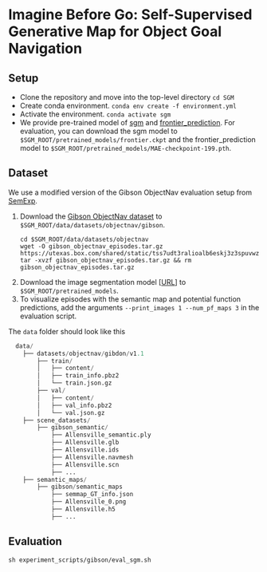 # Imagine Before Go: Self-Supervised Generative Map for Object Goal Navigation
<!-- Sixian Zhang, Xinyao Yu, Xinhang Song, Xiaohan Wang, Shuqiang Jiang  -->

## Setup
- Clone the repository and move into the top-level directory `cd SGM`
- Create conda environment. `conda env create -f environment.yml`
- Activate the environment. `conda activate sgm`
- We provide pre-trained model of [sgm](https://drive.google.com/file/d/1T0_P2fnDbXoPhEQYW8LknNAECfMWSE4Y/view?usp=sharing) and [frontier_prediction](https://drive.google.com/file/d/113hMyZFT5orwfcFlrX_ESRawbrr6UiT7/view?usp=sharing). For evaluation, you can download the sgm model to `$SGM_ROOT/pretrained_models/frontier.ckpt` and the frontier_prediction model to `$SGM_ROOT/pretrained_models/MAE-checkpoint-199.pth`.

## Dataset
We use a modified version of the Gibson ObjectNav evaluation setup from [SemExp](https://github.com/devendrachaplot/Object-Goal-Navigation).

1. Download the [Gibson ObjectNav dataset](https://drive.google.com/file/d/1pXiUsVFGWfCfxSEdVt2oe8sxSAj5UBZ2/view?usp=sharing) to `$SGM_ROOT/data/datasets/objectnav/gibson`.
    ```
    cd $SGM_ROOT/data/datasets/objectnav
    wget -O gibson_objectnav_episodes.tar.gz https://utexas.box.com/shared/static/tss7udt3ralioalb6eskj3z3spuvwz7v.gz
    tar -xvzf gibson_objectnav_episodes.tar.gz && rm gibson_objectnav_episodes.tar.gz
    ```
2. Download the image segmentation model [[URL](https://utexas.box.com/s/sf4prmup4fsiu6taljnt5ht8unev5ikq)] to `$SGM_ROOT/pretrained_models`.
3. To visualize episodes with the semantic map and potential function predictions, add the arguments `--print_images 1 --num_pf_maps 3` in the evaluation script.

The `data` folder should look like this
```python
  data/ 
    ├── datasets/objectnav/gibdon/v1.1
        ├── train/
        │   ├── content/
        │   ├── train_info.pbz2
        │   └── train.json.gz
        ├── val/
        │   ├── content/
        │   ├── val_info.pbz2
        │   └── val.json.gz
    ├── scene_datasets/
        ├── gibson_semantic/
            ├── Allensville_semantic.ply
            ├── Allensville.glb
            ├── Allensville.ids
            ├── Allensville.navmesh
            ├── Allensville.scn
            ├── ...
    ├── semantic_maps/
        ├── gibson/semantic_maps
            ├── semmap_GT_info.json
            ├── Allensville_0.png
            ├── Allensville.h5
            ├── ...
```

<!-- ## Training and Evaluation -->
<!-- ### Train our SGM model  -->

## Evaluation 
`sh experiment_scripts/gibson/eval_sgm.sh`

<!-- ## Citing
If you find this project useful in your research, please consider citing: -->
